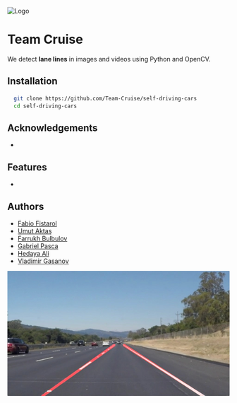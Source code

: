 ![Logo](https://www.viatech.com/wp-content/uploads/2019/10/Sensor-Fusion-LEAD-IMAGE.jpg)

# Team Cruise

We detect **lane lines** in images and videos using Python and OpenCV.

## Installation

```bash
  git clone https://github.com/Team-Cruise/self-driving-cars
  cd self-driving-cars
```

## Acknowledgements

-

## Features

-

## Authors

- [Fabio Fistarol](https://github.com/fistadev)
- [Umut Aktaş](https://github.com/aktumut)
- [Farrukh Bulbulov](https://github.com/fbulbulov)
- [Gabriel Pasca](https://github.com/Calypso25)
- [Hedaya Ali](https://github.com/HedayaAli)
- [Vladimir Gasanov](https://github.com/VladimirGas)

![Logo](https://github.com/Team-Cruise/self-driving-cars/blob/main/Test/examples/laneLines_thirdPass.jpg)

